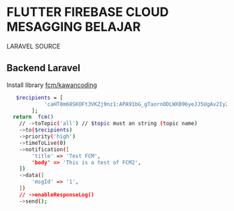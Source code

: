 # FLUTTER FIREBASE CLOUD MESAGGING BELAJAR

LARAVEL SOURCE

## Backend Laravel

Install library [fcm/kawancoding](https://github.com/kawankoding/laravel-fcm)

```bash
   $recipients = [
            'caHT8m68SKOFt3VKZj9nz1:APA91bG_gTaornODLWXB96yeJJ5UgAv2Iy2BQxWWsVB9CU-WbMnt8KkSxuM4BgREw4n3-yLPgBylyKHjA9QLGj-nv67m_s8yHVJxaDnuJrvvYuYUFAitI4M5P9eH1_Kvu2H2Mr3GN_Si'
        ];
  return  fcm()
    // ->toTopic('all') // $topic must an string (topic name)
    ->to($recipients)
    ->priority('high')
    ->timeToLive(0)
    ->notification([
        'title' => 'Test FCM',
        'body' => 'This is a test of FCM2',
    ])
    ->data([
        'msgId' => '1',
    ])
    // ->enableResponseLog()
    ->send();
```

    